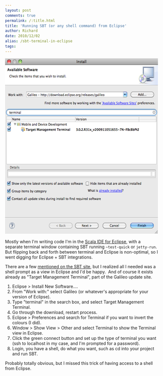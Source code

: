 ```yaml
---
layout: post
comments: true
permalink: /:title.html
title: 'Running SBT (or any shell command) from Eclipse'
author: Richard
date: 2010/12/02
alias: /sbt-terminal-in-eclipse
tags:
---
```


<img src="/img/posts/flkexport2018/16150789236_fac6330d36_o.png" width="576" height="576" alt="4ff9dbd6dbe3b-35137865-0-0_Install">

Mostly when I'm writing code I'm in the [Scala IDE for Eclipse][], with
a separate terminal window containing SBT running `~test-quick` or
`jetty-run`. But flipping back and forth between terminal and Eclipse is
non-optimal, so I went digging for Eclipse + SBT integrations.

There are a few [mentioned on the SBT site][], but I realized all I
needed was a shell prompt as a view in Eclipse and I'd be happy.  And of
course it exists already as "Target Management Terminal", part of the
Galileo update site.

1.  Eclipse \> Install New Software....
2.  From "Work with:" select Galileo (or whatever's appropriate for your
    version of Eclipse).
3.  Type "terminal" in the search box, and select Target Management
    Terminal.
4.  Go through the download, restart process.
5.  Eclipse \> Preferences and search for Terminal if you want to invert
    the colours (I did).
6.  Window \> Show View \> Other and select Terminal to show the
    Terminal view in Eclipse.
7.  Click the green connect button and set up the type of terminal you
    want (ssh to localhost in my case, and I'm prompted for a password).
8.  Login, you have a shell, do what you want, such as cd into your
    project and run SBT.

Probably totally obvious, but I missed this trick of having access to a
shell from Eclipse.

  [Scala IDE for Eclipse]: http://www.scala-ide.org/
  [mentioned on the SBT site]: http://code.google.com/p/simple-build-tool/wiki/IntegrationSupport

